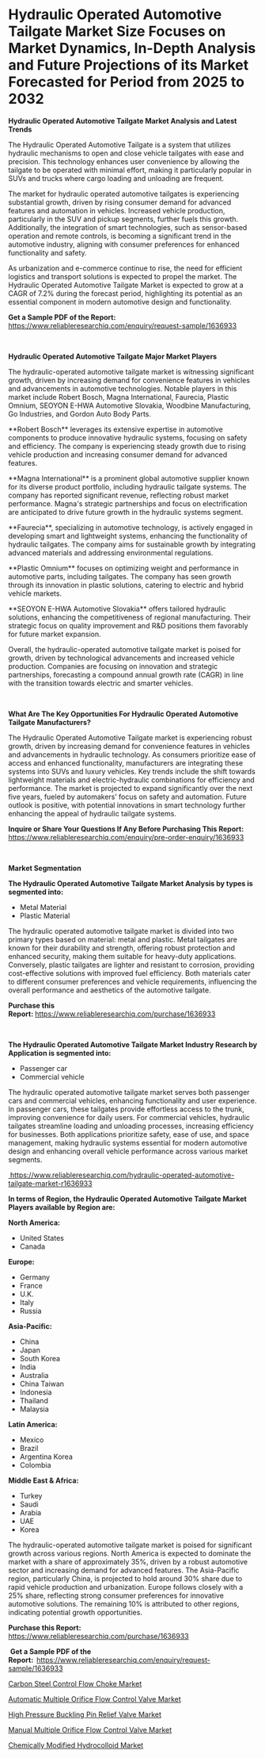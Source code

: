 <p><h1>Hydraulic Operated Automotive Tailgate Market Size Focuses on Market Dynamics, In-Depth Analysis and Future Projections of its Market Forecasted for Period from 2025 to 2032</h1></p><p><strong>Hydraulic Operated Automotive Tailgate Market Analysis and Latest Trends</strong></p>
<p><p>The Hydraulic Operated Automotive Tailgate is a system that utilizes hydraulic mechanisms to open and close vehicle tailgates with ease and precision. This technology enhances user convenience by allowing the tailgate to be operated with minimal effort, making it particularly popular in SUVs and trucks where cargo loading and unloading are frequent. </p><p>The market for hydraulic operated automotive tailgates is experiencing substantial growth, driven by rising consumer demand for advanced features and automation in vehicles. Increased vehicle production, particularly in the SUV and pickup segments, further fuels this growth. Additionally, the integration of smart technologies, such as sensor-based operation and remote controls, is becoming a significant trend in the automotive industry, aligning with consumer preferences for enhanced functionality and safety.</p><p>As urbanization and e-commerce continue to rise, the need for efficient logistics and transport solutions is expected to propel the market. The Hydraulic Operated Automotive Tailgate Market is expected to grow at a CAGR of 7.2% during the forecast period, highlighting its potential as an essential component in modern automotive design and functionality.</p></p>
<p><strong>Get a Sample PDF of the Report:&nbsp;</strong> <a href="https://www.reliableresearchiq.com/enquiry/request-sample/1636933?utm_campaign=1082&utm_medium=2&utm_source=Github&utm_content=ia&utm_term=23032025&utm_id=hydraulic-operated-automotive-tailgate">https://www.reliableresearchiq.com/enquiry/request-sample/1636933</a></p>
<p>&nbsp;</p>
<p><strong>Hydraulic Operated Automotive Tailgate Major Market Players</strong></p>
<p><p>The hydraulic-operated automotive tailgate market is witnessing significant growth, driven by increasing demand for convenience features in vehicles and advancements in automotive technologies. Notable players in this market include Robert Bosch, Magna International, Faurecia, Plastic Omnium, SEOYON E-HWA Automotive Slovakia, Woodbine Manufacturing, Go Industries, and Gordon Auto Body Parts.</p><p>**Robert Bosch** leverages its extensive expertise in automotive components to produce innovative hydraulic systems, focusing on safety and efficiency. The company is experiencing steady growth due to rising vehicle production and increasing consumer demand for advanced features. </p><p>**Magna International** is a prominent global automotive supplier known for its diverse product portfolio, including hydraulic tailgate systems. The company has reported significant revenue, reflecting robust market performance. Magna's strategic partnerships and focus on electrification are anticipated to drive future growth in the hydraulic systems segment.</p><p>**Faurecia**, specializing in automotive technology, is actively engaged in developing smart and lightweight systems, enhancing the functionality of hydraulic tailgates. The company aims for sustainable growth by integrating advanced materials and addressing environmental regulations.</p><p>**Plastic Omnium** focuses on optimizing weight and performance in automotive parts, including tailgates. The company has seen growth through its innovation in plastic solutions, catering to electric and hybrid vehicle markets.</p><p>**SEOYON E-HWA Automotive Slovakia** offers tailored hydraulic solutions, enhancing the competitiveness of regional manufacturing. Their strategic focus on quality improvement and R&D positions them favorably for future market expansion.</p><p>Overall, the hydraulic-operated automotive tailgate market is poised for growth, driven by technological advancements and increased vehicle production. Companies are focusing on innovation and strategic partnerships, forecasting a compound annual growth rate (CAGR) in line with the transition towards electric and smarter vehicles.</p></p>
<p>&nbsp;</p>
<p><strong>What Are The Key Opportunities For Hydraulic Operated Automotive Tailgate Manufacturers?</strong></p>
<p><p>The Hydraulic Operated Automotive Tailgate market is experiencing robust growth, driven by increasing demand for convenience features in vehicles and advancements in hydraulic technology. As consumers prioritize ease of access and enhanced functionality, manufacturers are integrating these systems into SUVs and luxury vehicles. Key trends include the shift towards lightweight materials and electric-hydraulic combinations for efficiency and performance. The market is projected to expand significantly over the next five years, fueled by automakers’ focus on safety and automation. Future outlook is positive, with potential innovations in smart technology further enhancing the appeal of hydraulic tailgate systems.</p></p>
<p><strong>Inquire or Share Your Questions If Any Before Purchasing This Report:</strong> <a href="https://www.reliableresearchiq.com/enquiry/pre-order-enquiry/1636933?utm_campaign=1082&utm_medium=2&utm_source=Github&utm_content=ia&utm_term=23032025&utm_id=hydraulic-operated-automotive-tailgate">https://www.reliableresearchiq.com/enquiry/pre-order-enquiry/1636933</a></p>
<p>&nbsp;</p>
<p><strong>Market Segmentation</strong></p>
<p><strong>The Hydraulic Operated Automotive Tailgate Market Analysis by types is segmented into:</strong></p>
<p><ul><li>Metal Material</li><li>Plastic Material</li></ul></p>
<p><p>The hydraulic operated automotive tailgate market is divided into two primary types based on material: metal and plastic. Metal tailgates are known for their durability and strength, offering robust protection and enhanced security, making them suitable for heavy-duty applications. Conversely, plastic tailgates are lighter and resistant to corrosion, providing cost-effective solutions with improved fuel efficiency. Both materials cater to different consumer preferences and vehicle requirements, influencing the overall performance and aesthetics of the automotive tailgate.</p></p>
<p><strong>Purchase this Report:&nbsp;</strong><a href="https://www.reliableresearchiq.com/purchase/1636933?utm_campaign=1082&utm_medium=2&utm_source=Github&utm_content=ia&utm_term=23032025&utm_id=hydraulic-operated-automotive-tailgate">https://www.reliableresearchiq.com/purchase/1636933</a></p>
<p>&nbsp;</p>
<p><strong>The Hydraulic Operated Automotive Tailgate Market Industry Research by Application is segmented into:</strong></p>
<p><ul><li>Passenger car</li><li>Commercial vehicle</li></ul></p>
<p><p>The hydraulic operated automotive tailgate market serves both passenger cars and commercial vehicles, enhancing functionality and user experience. In passenger cars, these tailgates provide effortless access to the trunk, improving convenience for daily users. For commercial vehicles, hydraulic tailgates streamline loading and unloading processes, increasing efficiency for businesses. Both applications prioritize safety, ease of use, and space management, making hydraulic systems essential for modern automotive design and enhancing overall vehicle performance across various market segments.</p></p>
<p><a href="https://www.reliableresearchiq.com/hydraulic-operated-automotive-tailgate-market-r1636933?utm_campaign=1082&utm_medium=2&utm_source=Github&utm_content=ia&utm_term=23032025&utm_id=hydraulic-operated-automotive-tailgate">&nbsp;https://www.reliableresearchiq.com/hydraulic-operated-automotive-tailgate-market-r1636933</a></p>
<p><strong>In terms of Region, the Hydraulic Operated Automotive Tailgate Market Players available by Region are:</strong></p>
<p>
    <p> <strong> North America: </strong>
        <ul>
            <li>United States</li>
            <li>Canada</li>
        </ul>
        </p> 
    <p> <strong> Europe: </strong>
        <ul>
            <li>Germany</li>
            <li>France</li>
            <li>U.K.</li>
            <li>Italy</li>
            <li>Russia</li>
        </ul>
        </p> 
    <p> <strong> Asia-Pacific: </strong>
        <ul>
            <li>China</li>
            <li>Japan</li>
            <li>South Korea</li>
            <li>India</li>
            <li>Australia</li>
            <li>China Taiwan</li>
            <li>Indonesia</li>
            <li>Thailand</li>
            <li>Malaysia</li>
        </ul>
        </p> 
    <p> <strong> Latin America: </strong>
        <ul>
            <li>Mexico</li>
            <li>Brazil</li>
            <li>Argentina Korea</li>
            <li>Colombia</li>
        </ul>
        </p> 
    <p> <strong> Middle East & Africa: </strong>
        <ul>
            <li>Turkey</li>
            <li>Saudi</li>
            <li>Arabia</li>
            <li>UAE</li>
            <li>Korea</li>
        </ul>
    </p>
    </p>
<p><p>The hydraulic-operated automotive tailgate market is poised for significant growth across various regions. North America is expected to dominate the market with a share of approximately 35%, driven by a robust automotive sector and increasing demand for advanced features. The Asia-Pacific region, particularly China, is projected to hold around 30% share due to rapid vehicle production and urbanization. Europe follows closely with a 25% share, reflecting strong consumer preferences for innovative automotive solutions. The remaining 10% is attributed to other regions, indicating potential growth opportunities.</p></p>
<p><strong>Purchase this Report: </strong><a href="https://www.reliableresearchiq.com/purchase/1636933?utm_campaign=1082&utm_medium=2&utm_source=Github&utm_content=ia&utm_term=23032025&utm_id=hydraulic-operated-automotive-tailgate">https://www.reliableresearchiq.com/purchase/1636933</a></p>
<p>&nbsp;<strong>Get a Sample PDF of the Report:&nbsp;&nbsp;</strong><a href="https://www.reliableresearchiq.com/enquiry/request-sample/1636933?utm_campaign=1082&utm_medium=2&utm_source=Github&utm_content=ia&utm_term=23032025&utm_id=hydraulic-operated-automotive-tailgate">https://www.reliableresearchiq.com/enquiry/request-sample/1636933</a></p>
<p><strong></strong></p>
<p><p><a href="https://github.com/owaysusing/Market-Research-Report-List-1/blob/main/carbon-steel-control-flow-choke-market.md?utm_campaign=1082&utm_medium=2&utm_source=Github&utm_content=ia&utm_term=23032025&utm_id=hydraulic-operated-automotive-tailgate">Carbon Steel Control Flow Choke Market</a></p><p><a href="https://github.com/mgapeak/Market-Research-Report-List-1/blob/main/automatic-multiple-orifice-flow-control-valve-market.md?utm_campaign=1082&utm_medium=2&utm_source=Github&utm_content=ia&utm_term=23032025&utm_id=hydraulic-operated-automotive-tailgate">Automatic Multiple Orifice Flow Control Valve Market</a></p><p><a href="https://github.com/aijazdeitzbq/Market-Research-Report-List-1/blob/main/high-pressure-buckling-pin-relief-valve-market.md?utm_campaign=1082&utm_medium=2&utm_source=Github&utm_content=ia&utm_term=23032025&utm_id=hydraulic-operated-automotive-tailgate">High Pressure Buckling Pin Relief Valve Market</a></p><p><a href="https://github.com/monacaquddus/Market-Research-Report-List-1/blob/main/manual-multiple-orifice-flow-control-valve-market.md?utm_campaign=1082&utm_medium=2&utm_source=Github&utm_content=ia&utm_term=23032025&utm_id=hydraulic-operated-automotive-tailgate">Manual Multiple Orifice Flow Control Valve Market</a></p><p><a href="https://github.com/gambokaiohjr/Market-Research-Report-List-1/blob/main/chemically-modified-hydrocolloid-market.md?utm_campaign=1082&utm_medium=2&utm_source=Github&utm_content=ia&utm_term=23032025&utm_id=hydraulic-operated-automotive-tailgate">Chemically Modified Hydrocolloid Market</a></p></p>